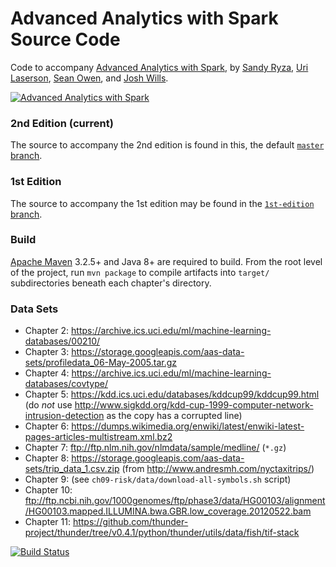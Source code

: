 Advanced Analytics with Spark Source Code
=========================================

Code to accompany [Advanced Analytics with Spark](http://shop.oreilly.com/product/0636920035091.do), by 
[Sandy Ryza](https://github.com/sryza), [Uri Laserson](https://github.com/laserson), 
[Sean Owen](https://github.com/srowen), and [Josh Wills](https://github.com/jwills).

[![Advanced Analytics with Spark](http://akamaicovers.oreilly.com/images/0636920056591/lrg.jpg)](http://shop.oreilly.com/product/0636920056591.do)

### 2nd Edition (current)

The source to accompany the 2nd edition is found in this, the default 
[`master` branch](https://github.com/sryza/aas).

### 1st Edition

The source to accompany the 1st edition may be found in the 
[`1st-edition` branch](https://github.com/sryza/aas/tree/1st-edition).

### Build

[Apache Maven](http://maven.apache.org/) 3.2.5+ and Java 8+ are required to build. From the root level of the project, 
run `mvn package` to compile artifacts into `target/` subdirectories beneath each chapter's directory.

### Data Sets

- Chapter 2: https://archive.ics.uci.edu/ml/machine-learning-databases/00210/
- Chapter 3: https://storage.googleapis.com/aas-data-sets/profiledata_06-May-2005.tar.gz
- Chapter 4: https://archive.ics.uci.edu/ml/machine-learning-databases/covtype/
- Chapter 5: https://kdd.ics.uci.edu/databases/kddcup99/kddcup99.html (do _not_ use http://www.sigkdd.org/kdd-cup-1999-computer-network-intrusion-detection as the copy has a corrupted line)
- Chapter 6: https://dumps.wikimedia.org/enwiki/latest/enwiki-latest-pages-articles-multistream.xml.bz2
- Chapter 7: ftp://ftp.nlm.nih.gov/nlmdata/sample/medline/ (`*.gz`)
- Chapter 8: https://storage.googleapis.com/aas-data-sets/trip_data_1.csv.zip (from http://www.andresmh.com/nyctaxitrips/)
- Chapter 9: (see `ch09-risk/data/download-all-symbols.sh` script)
- Chapter 10: ftp://ftp.ncbi.nih.gov/1000genomes/ftp/phase3/data/HG00103/alignment/HG00103.mapped.ILLUMINA.bwa.GBR.low_coverage.20120522.bam
- Chapter 11: https://github.com/thunder-project/thunder/tree/v0.4.1/python/thunder/utils/data/fish/tif-stack

[![Build Status](https://travis-ci.org/sryza/aas.png?branch=master)](https://travis-ci.org/sryza/aas)
